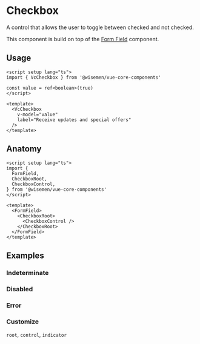 # Checkbox

A control that allows the user to toggle between checked and not checked.

This component is build on top of the [Form Field](/packages/components-next/components/form-field/form-field.html) component.

<ComponentPreview name="checkbox/examples/main" />

## Usage
```vue
<script setup lang="ts">
import { VcCheckbox } from '@wisemen/vue-core-components'

const value = ref<boolean>(true)
</script>

<template>
  <VcCheckbox
    v-model="value"
    label="Receive updates and special offers"
  />
</template>
```

## Anatomy

```vue
<script setup lang="ts">
import {
  FormField,
  CheckboxRoot,
  CheckboxControl,
} from '@wisemen/vue-core-components'
</script>

<template>
  <FormField>
    <CheckboxRoot>
      <CheckboxControl />
    </CheckboxRoot>
  </FormField>
</template>
```

## Examples

### Indeterminate

<ComponentPreview name="checkbox/examples/indeterminate" />

### Disabled

<ComponentPreview name="checkbox/examples/disabled" />

### Error

<ComponentPreview name="checkbox/examples/error" />

### Customize

`root`, `control`, `indicator`

<ComponentPreview name="checkbox/examples/customize" />

<!-- @include: ./checkbox-meta.md -->